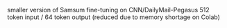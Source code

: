 smaller version of Samsum fine-tuning on CNN/DailyMail-Pegasus
512 token input / 64 token output 
(reduced due to memory shortage on Colab)